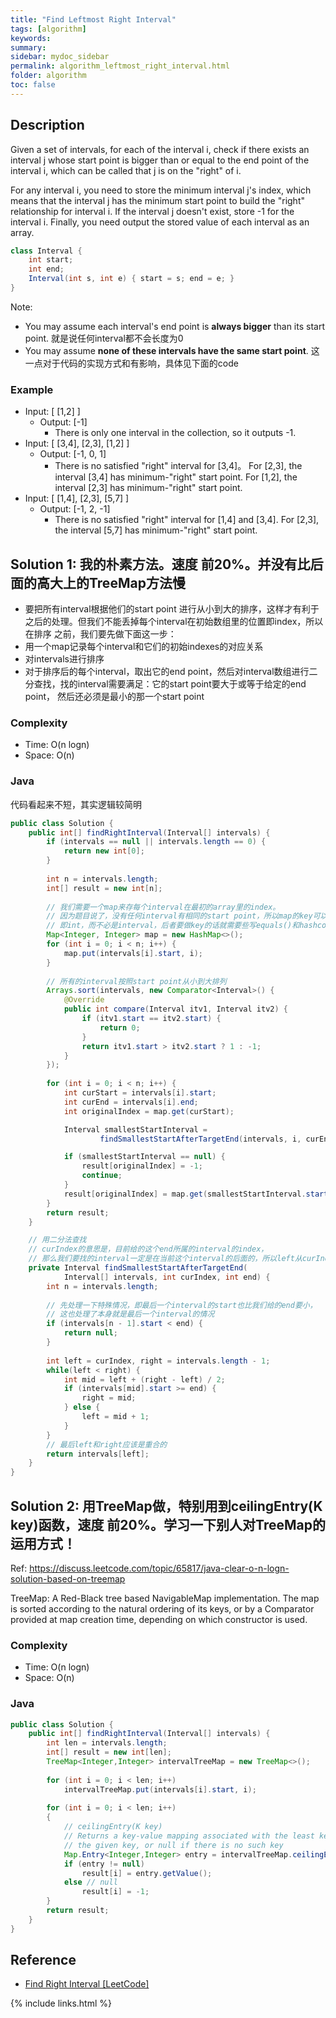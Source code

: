 ```yaml
---
title: "Find Leftmost Right Interval"
tags: [algorithm]
keywords:
summary:
sidebar: mydoc_sidebar
permalink: algorithm_leftmost_right_interval.html
folder: algorithm
toc: false
---
```


## Description
Given a set of intervals, for each of the interval i, 
check if there exists an interval j whose start point is bigger than or equal to the end point of the interval i, 
which can be called that j is on the "right" of i.

For any interval i, you need to store the minimum interval j's index, 
which means that the interval j has the minimum start point to build the "right" relationship for interval i. 
If the interval j doesn't exist, store -1 for the interval i. Finally, 
you need output the stored value of each interval as an array.
```java
class Interval {
    int start;
    int end;
    Interval(int s, int e) { start = s; end = e; }
}
```

Note:
* You may assume each interval's end point is **always bigger** than its start point. 就是说任何interval都不会长度为0
* You may assume **none of these intervals have the same start point**. 这一点对于代码的实现方式和有影响，具体见下面的code

### Example
* Input: [ [1,2] ]
  * Output: [-1]
    * There is only one interval in the collection, so it outputs -1.
* Input: [ [3,4], [2,3], [1,2] ]
  * Output: [-1, 0, 1]
    * There is no satisfied "right" interval for [3,4]。 For [2,3], the interval [3,4] has minimum-"right" start point. For [1,2], the interval [2,3] has minimum-"right" start point.
* Input: [ [1,4], [2,3], [5,7] ]
  * Output: [-1, 2, -1]
    * There is no satisfied "right" interval for [1,4] and [3,4]. For [2,3], the interval [5,7] has minimum-"right" start point.

## Solution 1: 我的朴素方法。速度 前20%。并没有比后面的高大上的TreeMap方法慢
* 要把所有interval根据他们的start point 进行从小到大的排序，这样才有利于之后的处理。但我们不能丢掉每个interval在初始数组里的位置即index，所以在排序
之前，我们要先做下面这一步：
* 用一个map记录每个interval和它们的初始indexes的对应关系
* 对intervals进行排序
* 对于排序后的每个interval，取出它的end point，然后对interval数组进行二分查找，找的interval需要满足：它的start point要大于或等于给定的end point，
然后还必须是最小的那一个start point

### Complexity
* Time: O(n logn)
* Space: O(n)

### Java
代码看起来不短，其实逻辑较简明
```java
public class Solution {
    public int[] findRightInterval(Interval[] intervals) {
        if (intervals == null || intervals.length == 0) {
            return new int[0];
        }
        
        int n = intervals.length;
        int[] result = new int[n];
        
        // 我们需要一个map来存每个interval在最初的array里的index。
        // 因为题目说了，没有任何interval有相同的start point，所以map的key可以是start point，
        // 即int，而不必是interval，后者要做key的话就需要些写equals()和hashcode()这两个函数
        Map<Integer, Integer> map = new HashMap<>();
        for (int i = 0; i < n; i++) {
            map.put(intervals[i].start, i);
        }
        
        // 所有的interval按照start point从小到大排列
        Arrays.sort(intervals, new Comparator<Interval>() {
            @Override
            public int compare(Interval itv1, Interval itv2) {
                if (itv1.start == itv2.start) {
                    return 0;
                }
                return itv1.start > itv2.start ? 1 : -1;
            }
        });
        
        for (int i = 0; i < n; i++) {
            int curStart = intervals[i].start;
            int curEnd = intervals[i].end;
            int originalIndex = map.get(curStart);

            Interval smallestStartInterval = 
                    findSmallestStartAfterTargetEnd(intervals, i, curEnd);

            if (smallestStartInterval == null) {
                result[originalIndex] = -1;
                continue;
            }
            result[originalIndex] = map.get(smallestStartInterval.start);
        }
        return result;
    }

    // 用二分法查找
    // curIndex的意思是，目前给的这个end所属的interval的index，
    // 那么我们要找的interval一定是在当前这个interval的后面的，所以left从curIndex开始向右走
    private Interval findSmallestStartAfterTargetEnd(
            Interval[] intervals, int curIndex, int end) {
        int n = intervals.length;
        
        // 先处理一下特殊情况，即最后一个interval的start也比我们给的end要小，
        // 这也处理了本身就是最后一个interval的情况
        if (intervals[n - 1].start < end) {
            return null;
        }
        
        int left = curIndex, right = intervals.length - 1;
        while(left < right) {
            int mid = left + (right - left) / 2;
            if (intervals[mid].start >= end) {
                right = mid;
            } else {
                left = mid + 1;
            }
        }
        // 最后left和right应该是重合的
        return intervals[left];
    }
}
```

## Solution 2: 用TreeMap做，特别用到ceilingEntry(K key)函数，速度 前20%。学习一下别人对TreeMap的运用方式！
Ref: https://discuss.leetcode.com/topic/65817/java-clear-o-n-logn-solution-based-on-treemap

TreeMap: A Red-Black tree based NavigableMap implementation. 
The map is sorted according to the natural ordering of its keys, or by a Comparator provided at map creation time, 
depending on which constructor is used.

### Complexity
* Time: O(n logn)
* Space: O(n)

### Java
```java
public class Solution {
    public int[] findRightInterval(Interval[] intervals) {
        int len = intervals.length;
        int[] result = new int[len];
        TreeMap<Integer,Integer> intervalTreeMap = new TreeMap<>();
        
        for (int i = 0; i < len; i++)
            intervalTreeMap.put(intervals[i].start, i);
            
        for (int i = 0; i < len; i++)
        {
            // ceilingEntry(K key)
            // Returns a key-value mapping associated with the least key greater than or equal to 
            // the given key, or null if there is no such key
            Map.Entry<Integer,Integer> entry = intervalTreeMap.ceilingEntry(intervals[i].end);
            if (entry != null)
                result[i] = entry.getValue();
            else // null
                result[i] = -1;
        }
        return result;
    }
}
```

## Reference
* [Find Right Interval [LeetCode]](https://leetcode.com/problems/find-right-interval/description/)

{% include links.html %}
